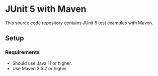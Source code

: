 # JUnit 5 with Maven

This source code repository contains JUnit 5 test examples with Maven.

## Setup
### Requirements
* Should use Java 11 or higher. 
* Use Maven 3.5.2 or higher
